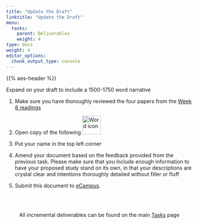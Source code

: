 ```yaml
---
title: "Update the Draft"
linktitle: "Update the Draft"
menu:
  tasks:
    parent: Deliverables
    weight: 4
type: docs
weight: 4
editor_options: 
  chunk_output_type: console
---
```


{{% aes-header %}}

<style>
ul {
    margin-left: 1.5em
}

.dark h1 {
color:#6acda5
}

docs-sidebar .docs-toc-item.active a, 
.docs-sidebar .nav > .active:hover > a, 
.docs-sidebar .nav > .active > a {
  font-weight: bold;
  color: #6acda5;
  background-color: transparent;
}
</style>

Expand on your draft to include a 1500-1750 word narrative

1.  Make sure you have thoroughly reviewed the four papers from the [Week 8 readings](/readings/08-readings/)

2.  Open copy of the following <img src="/logos/word-ico.png" alt="Word icon" width="50">

3.  Put your name in the top left corner

4.  Amend your document based on the feedback provided from the previous task. Please make sure that you include enough information to have your proposed study stand on its own, in that your descriptions are crystal clear and intentions thoroughly detailed without filler or fluff

5.  Submit this document to <a target="_blank" href="https://ecampus.wvu.edu/">eCampus</a>.<br><br>

<br />

<center>
<p id="rounded_corners">
All incremental deliverables can be found on the main <a href="/tasks/#deliverables">Tasks</a> page
<p>
</center>
